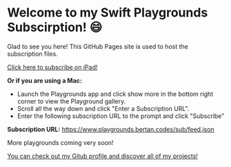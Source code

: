 # **Welcome to my Swift Playgrounds Subscirption!** 😄

Glad to see you here! This GitHub Pages site is used to host the subscription files.

[Click here to subscribe on iPad!](https://developer.apple.com/ul/sp0?url=https://www.playgrounds.bertan.codes/sub/feed.json)

**Or if you are using a Mac:**
* Launch the Playgrounds app and click show more in the bottom right corner to view the Playground gallery.
* Scroll all the way down and click "Enter a Subscription URL".
* Enter the following subscription URL to the prompt and click "Subscribe"  

**Subscription URL:** https://www.playgrounds.bertan.codes/sub/feed.json

More playgrounds coming very soon!

[You can check out my Gitub profile and discover all of my projects!](https://github.com/bertant)

